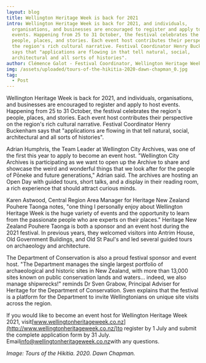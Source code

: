 ```yaml
---
layout: blog
title: Wellington Heritage Week is back for 2021
intro: Wellington Heritage Week is back for 2021, and individuals,
  organisations, and businesses are encouraged to register and apply to host
  events. Happening from 25 to 31 October, the festival celebrates the region's
  people, places, and stories. Each event host contributes their perspective on
  the region's rich cultural narrative. Festival Coordinator Henry Buckenham
  says that "applications are flowing in that tell natural, social,
  architectural and all sorts of histories".
author: Clémence Galot - Festival Coordinator, Wellington Heritage Week
img: /assets/uploaded/tours-of-the-hikitia-2020-dawn-chapman_0.jpg
tag:
  - Post
---
```

Wellington Heritage Week is back for 2021, and individuals, organisations, and businesses are encouraged to register and apply to host events. Happening from 25 to 31 October, the festival celebrates the region's people, places, and stories. Each event host contributes their perspective on the region's rich cultural narrative. Festival Coordinator Henry Buckenham says that "applications are flowing in that tell natural, social, architectural and all sorts of histories".

Adrian Humphris, the Team Leader at Wellington City Archives, was one of the first this year to apply to become an event host. "Wellington City Archives is participating as we want to open up the Archive to share and showcase the weird and wonderful things that we look after for the people of Pōneke and future generations," Adrian said. The archives are hosting an Open Day with guided tours, short talks, and a display in their reading room, a rich experience that should attract curious minds.

Karen Astwood, Central Region Area Manager for Heritage New Zealand Pouhere Taonga notes, "one thing I personally enjoy about Wellington Heritage Week is the huge variety of events and the opportunity to learn from the passionate people who are experts on their places." Heritage New Zealand Pouhere Taonga is both a sponsor and an event host during the 2021 festival. In previous years, they welcomed visitors into Antrim House, Old Government Buildings, and Old St Paul's and led several guided tours on archaeology and architecture.

The Department of Conservation is also a proud festival sponsor and event host. "The Department manages the single largest portfolio of archaeological and historic sites in New Zealand, with more than 13,000 sites known on public conservation lands and waters… indeed, we also manage shipwrecks!" reminds Dr Sven Grabow, Principal Adviser for Heritage for the Department of Conservation. Sven explains that the festival is a platform for the Department to invite Wellingtonians on unique site visits across the region.

If you would like to become an event host for Wellington Heritage Week 2021, visit[www.wellingtonheritageweek.co.nz](http://www.wellingtonheritageweek.co.nz/)to register by 1 July and submit the complete application form by 31 July. Email[info@wellingtonheritageweek.co.nz](mailto:info@wellingtonheritageweek.co.nz)with any questions.



*Image: Tours of the Hikitia. 2020. Dawn Chapman.*